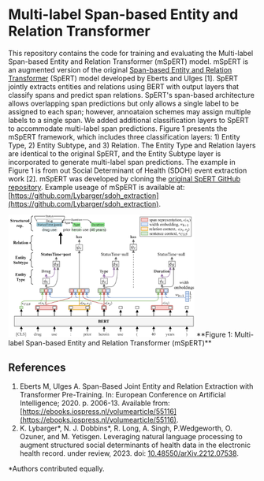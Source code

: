 # Multi-label Span-based Entity and Relation Transformer
This repository contains the code for training and evaluating the Multi-label Span-based Entity and Relation Transformer (mSpERT) model. mSpERT is an augmented version of the original [Span-based Entity and Relation Transformer](https://ebooks.iospress.nl/volumearticle/55116) (SpERT) model developed by Eberts and Ulges [1]. SpERT jointly extracts entities and relations using BERT with output layers that classify spans and predict span relations. SpERT's span-based architecture allows overlapping span predictions but only allows a single label to be assigned to each span; however, annoataion schemes may assign multiple labels to a single span. We added additional classification layers to SpERT to accommodate multi-label span predictions. Figure 1 presents the mSpERT framework, which includes three classification layers: 1) Entity Type, 2) Entity Subtype, and 3) Relation.  The Entity Type and Relation layers are identical to the original SpERT, and the Entity Subtype layer is incorporated to generate multi-label span predictions. The example in Figure 1 is from out Social Determinant of Health (SDOH) event extraction work [2]. mSpERT was developed by cloning the [original SpERT GitHub repository](https://github.com/lavis-nlp/spert). Example useage of mSpERT is available at: [https://github.com/Lybarger/sdoh_extraction](https://github.com/Lybarger/sdoh_extraction).

<img src="figures/spert_multilabel.drawio.png" width=75% height=75%>
**Figure 1: Multi-label Span-based Entity and Relation Transformer (mSpERT)**

## References
1. Eberts M, Ulges A. Span-Based Joint Entity and Relation Extraction with Transformer Pre-Training. In: European Conference on Artificial Intelligence; 2020. p. 2006-13. Available from: [https://ebooks.iospress.nl/volumearticle/55116](https://ebooks.iospress.nl/volumearticle/55116).
2. K. Lybarger*, N. J. Dobbins*, R. Long, A. Singh, P.Wedgeworth, O. Ozuner, and M. Yetisgen. Leveraging natural language processing to augment structured social determinants of health data in the electronic health record. under review, 2023. doi: [10.48550/arXiv.2212.07538](https://doi.org/10.48550/arXiv.2212.07538).

*Authors contributed equally.
